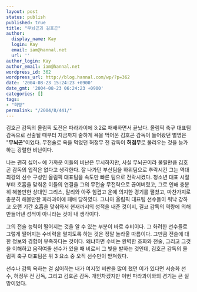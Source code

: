 ```yaml
---
layout: post
status: publish
published: true
title: "무뇌곤과 김호곤"
author:
  display_name: Kay
  login: Kay
  email: iam@hannal.net
  url: ''
author_login: Kay
author_email: iam@hannal.net
wordpress_id: 362
wordpress_url: http://blog.hannal.com/wp/?p=362
date: '2004-08-23 15:24:23 +0900'
date_gmt: '2004-08-23 06:24:23 +0900'
categories: []
tags:
- "희망"
permalink: "/2004/8/441/"
---
```

<p>김호곤 감독의 올림픽 도전은 파라과이에 3:2로 패배하면서 끝났다. 올림픽 축구 대표팀 감독으로 선출될 때부터 지금까지 숱하게 욕을 먹어온 김호곤 감독이 들어왔던 별명은 "<b>무뇌곤</b>"이었다. 무전술로 욕을 먹었던 허정무 전 감독이 <b>허접무</b>로 불리우는 것을 능가하는 강렬한 비난이다.</p>
<p>나는 괜히 싫어~ 에 가까운 이들의 비난은 무시하지만, 사실 무뇌곤이라 불릴만큼 김호곤 감독의 업적은 없다고 생각한다. 잘 나가던 부산팀을 하위팀으로 추락시킨 그는 역대 최강의 선수 구성인 올림픽 대표팀을 속도만 빠른 팀으로 전락시켰다. 청소년 대표 시절부터 호흡을 맞춰온 이들의 연결을 그의 무전술 무전략으로 끊어버렸고, 그로 인해 충분히 해볼만한 상대인 그리스, 말리와 아주 힘겹고 운에 의지한 경기를 펼쳤고, 마찬가지로 충분히 해볼만한 파라과이에 패배 당하였다. 그나마 올림픽 대표팀 선수들이 워낙 강하고 오랜 기간 호흡을 맞춰와서 현재까지의 성적을 내준 것이지, 결코 감독의 역량에 의해 만들어낸 성적이 아니라는 것이 내 생각이다.</p>
<p>그의 전술 능력이 떨어지는 것을 알 수 있는 부분이 바로 수비이다. 그 화려한 선수들로 그렇게 떨어지는 수비력을 펼치도록 하는 것은 정말 놀라울 따름이다. 그만큼 전술에 대한 정보와 경험이 부족하다는 것이다. 왜냐하면 수비는 완벽한 조화와 전술, 그리고 그것을 이해하고 움직여줄 선수가 있을 때 비로서 그 빛을 발하는 것인데, 김호곤 감독의 올림픽 축구 대표팀은 위 3 요소 중 오직 선수만이 받쳐줬다.</p>
<p>선수나 감독 욕하는 걸 싫어하는 내가 여지껏 비판을 많이 했던 이가 있다면 서승화 선수, 허정무 전 감독, 그리고 김호곤 감독. 개인차겠지만 이번 파라과이와의 경기는 큰 실망이었다.</p>
